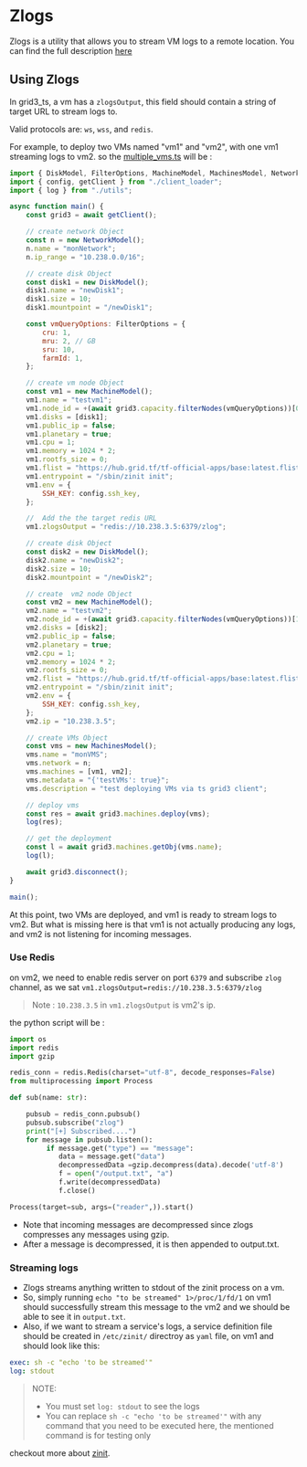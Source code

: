 # Zlogs

Zlogs is a utility that allows you to stream VM logs to a remote location. You can find the full description [here](https://github.com/threefoldtech/zos/tree/main/docs/manual/zlogs)

## Using Zlogs

In grid3_ts, a vm has a `zlogsOutput`, this field should contain a string of target URL to stream logs to.

Valid protocols are: `ws`, `wss`, and `redis`.

For example, to deploy two VMs named "vm1" and "vm2", with one vm1 streaming logs to vm2. so the [multiple_vms.ts](https://github.com/threefoldtech/grid3_client_ts/blob/development/scripts/multiple_vms.ts) will be :

````js
import { DiskModel, FilterOptions, MachineModel, MachinesModel, NetworkModel } from "../src";
import { config, getClient } from "./client_loader";
import { log } from "./utils";

async function main() {
    const grid3 = await getClient();

    // create network Object
    const n = new NetworkModel();
    n.name = "monNetwork";
    n.ip_range = "10.238.0.0/16";

    // create disk Object
    const disk1 = new DiskModel();
    disk1.name = "newDisk1";
    disk1.size = 10;
    disk1.mountpoint = "/newDisk1";

    const vmQueryOptions: FilterOptions = {
        cru: 1,
        mru: 2, // GB
        sru: 10,
        farmId: 1,
    };

    // create vm node Object
    const vm1 = new MachineModel();
    vm1.name = "testvm1";
    vm1.node_id = +(await grid3.capacity.filterNodes(vmQueryOptions))[0].nodeId;
    vm1.disks = [disk1];
    vm1.public_ip = false;
    vm1.planetary = true;
    vm1.cpu = 1;
    vm1.memory = 1024 * 2;
    vm1.rootfs_size = 0;
    vm1.flist = "https://hub.grid.tf/tf-official-apps/base:latest.flist";
    vm1.entrypoint = "/sbin/zinit init";
    vm1.env = {
        SSH_KEY: config.ssh_key,
    };

    //  Add the the target redis URL
    vm1.zlogsOutput = "redis://10.238.3.5:6379/zlog";

    // create disk Object
    const disk2 = new DiskModel();
    disk2.name = "newDisk2";
    disk2.size = 10;
    disk2.mountpoint = "/newDisk2";

    // create  vm2 node Object
    const vm2 = new MachineModel();
    vm2.name = "testvm2";
    vm2.node_id = +(await grid3.capacity.filterNodes(vmQueryOptions))[1].nodeId;
    vm2.disks = [disk2];
    vm2.public_ip = false;
    vm2.planetary = true;
    vm2.cpu = 1;
    vm2.memory = 1024 * 2;
    vm2.rootfs_size = 0;
    vm2.flist = "https://hub.grid.tf/tf-official-apps/base:latest.flist";
    vm2.entrypoint = "/sbin/zinit init";
    vm2.env = {
        SSH_KEY: config.ssh_key,
    };
    vm2.ip = "10.238.3.5";

    // create VMs Object
    const vms = new MachinesModel();
    vms.name = "monVMS";
    vms.network = n;
    vms.machines = [vm1, vm2];
    vms.metadata = "{'testVMs': true}";
    vms.description = "test deploying VMs via ts grid3 client";

    // deploy vms
    const res = await grid3.machines.deploy(vms);
    log(res);

    // get the deployment
    const l = await grid3.machines.getObj(vms.name);
    log(l);

    await grid3.disconnect();
}

main();

````

At this point, two VMs are deployed, and vm1 is ready to stream logs to vm2. But what is missing here is that vm1 is not actually producing any logs, and vm2 is not listening for incoming messages.

### Use Redis

on vm2, we need to enable redis server on port `6379` and subscribe `zlog` channel, as we sat `vm1.zlogsOutput=redis://10.238.3.5:6379/zlog` 
> Note : `10.238.3.5` in `vm1.zlogsOutput` is vm2's ip.

the python script will be :

````python
import os
import redis
import gzip

redis_conn = redis.Redis(charset="utf-8", decode_responses=False)
from multiprocessing import Process

def sub(name: str):

    pubsub = redis_conn.pubsub()
    pubsub.subscribe("zlog")
    print("[+] Subscribed....")
    for message in pubsub.listen():
         if message.get("type") == "message":
            data = message.get("data")
            decompressedData =gzip.decompress(data).decode('utf-8')
            f = open("/output.txt", "a")
            f.write(decompressedData)
            f.close()

Process(target=sub, args=("reader",)).start()

````

- Note that incoming messages are decompressed since zlogs compresses any messages using gzip.
- After a message is decompressed, it is then appended to output.txt.
  
### Streaming logs

- Zlogs streams anything written to stdout of the zinit process on a vm.
- So, simply running ```echo "to be streamed" 1>/proc/1/fd/1``` on vm1 should successfully stream this message to the vm2 and we should be able to see it in `output.txt`.
- Also, if we want to stream a service's logs, a service definition file should be created in ```/etc/zinit/``` directroy as `yaml` file, on vm1 and should look like this:
  
```yaml
exec: sh -c "echo 'to be streamed'"
log: stdout
```
> NOTE: 
> - You must set `log: stdout` to see the logs
> - You can replace `sh -c "echo 'to be streamed'"` with any command that you need to be executed here, the mentioned command is for testing only


checkout more about [zinit](https://github.com/threefoldtech/zinit).
